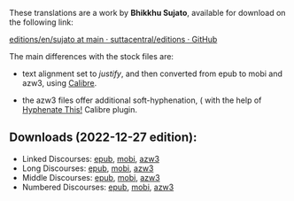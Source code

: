 These translations are a work by **Bhikkhu Sujato**, available for download on the following link:

[editions/en/sujato at main · suttacentral/editions · GitHub](https://github.com/suttacentral/editions/tree/main/en/sujato)

The main differences with the stock files are:

- text alignment set to *justify*, and then converted from epub to mobi and azw3, using [Calibre](https://calibre-ebook.com/).

- the azw3 files offer additional soft-hyphenation, ( with the help of [Hyphenate This!](https://www.mobileread.com/forums/showthread.php?t=208534) Calibre plugin.

## Downloads (2022-12-27 edition):

- Linked Discourses: [epub](https://github.com/ahtrahddis/suttas/raw/master/Bhikkhu%20Sujato/Linked%20discourses/Linked%20Discourses%20-%20Bhikkhu%20Sujato.epub), [mobi](https://github.com/ahtrahddis/suttas/raw/master/Bhikkhu%20Sujato/Linked%20discourses/Linked%20Discourses%20-%20Bhikkhu%20Sujato.mobi), [azw3](https://github.com/ahtrahddis/suttas/raw/master/Bhikkhu%20Sujato/Linked%20discourses/Linked%20Discourses%20-%20Bhikkhu%20Sujato.azw3)
- Long Discourses: [epub](https://github.com/ahtrahddis/suttas/raw/master/Bhikkhu%20Sujato/Long%20Discourses/Long%20Discourses%20-%20Bhikkhu%20Sujato.epup), [mobi](https://github.com/ahtrahddis/suttas/raw/master/Bhikkhu%20Sujato/Long%20Discourses/Long%20Discourses%20-%20Bhikkhu%20Sujato.mobi), [azw3](https://github.com/ahtrahddis/suttas/raw/master/Bhikkhu%20Sujato/Long%20Discourses/Long%20Discourses%20-%20Bhikkhu%20Sujato.azw3)
- Middle Discourses: [epub](https://github.com/ahtrahddis/suttas/raw/master/Bhikkhu%20Sujato/Middle%20Discourses/Middle%20Discourses%20-%20Bhikkhu%20Sujato.epub), [mobi](https://github.com/ahtrahddis/suttas/raw/master/Bhikkhu%20Sujato/Middle%20Discourses/Middle%20Discourses%20-%20Bhikkhu%20Sujato.mobi), [azw3](https://github.com/ahtrahddis/suttas/raw/master/Bhikkhu%20Sujato/Middle%20Discourses/Middle%20Discourses%20-%20Bhikkhu%20Sujato.azw3)
- Numbered Discourses: [epub](https://github.com/ahtrahddis/suttas/raw/master/Bhikkhu%20Sujato/Numbered%20Discourses/Numbered%20Discourses%20-%20Bhikkhu%20Sujato.epub), [mobi](https://github.com/ahtrahddis/suttas/raw/master/Bhikkhu%20Sujato/Numbered%20Discourses/Numbered%20Discourses%20-%20Bhikkhu%20Sujato.mobi), [azw3](https://github.com/ahtrahddis/suttas/raw/master/Bhikkhu%20Sujato/Numbered%20Discourses/Numbered%20Discourses%20-%20Bhikkhu%20Sujato.azw3)
